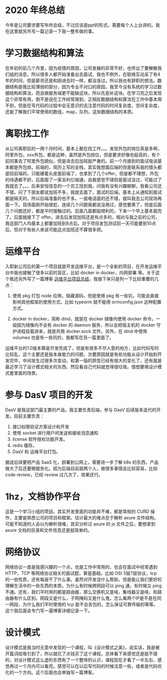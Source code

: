 # 2020 年终总结

今年是公司要求要写年终总结，不过应该是ppt的形式，需要每个人上台讲的。我在这里就另外写一篇记录一下我一整年做的事。

# 学习数据结构和算法

在年初的前几个月里，因为疫情的原因，公司发展的非常不好，也传出了要解散我们组的消息，所以很多人都开始准备出去面试，我也不例外，在联络互动呆了有4年的时间，但是薪资还是和刚进去时一样，都没涨过。所以我也有辞职的想法。数据结构是我比较薄弱的部分，因为专业不对口的原因，我至今没有系统的学习过数据结构和算法，而且做服务端更不能缺这块，所以先恶补这块。在学习完之后发现这个非常有用，倒不是说在工作经常用到，正相反数据结构和算法在工作中基本用不到，但是在写代码的过程中会无意识的去注意代码的时间复杂度，空间复杂度，还能了解我们平常使用的数组，map，队列，这些数据结构的本质。

# 离职找工作

从公司离职后的一两个月时间，基本上都在找工作。。。发现外包的岗位真是多啊，阿里外包，xxx外包，都是这种，虽然是外包岗位，但是要求好像也挺高的，有个前同事去了阿里外包貌似，但是进去后加班挺严重的。前一个月接到的面试电话基本都是外包岗，前端的，简历上写的全栈，其实我想面后端的但是联系我的猎头都是招前端的，只能硬着头皮面前端了，也拿到了几个offer，但是都不理想，外包的待遇都不好。后面面了一家吉利亿咖通，自我感觉不错但是面试没过，可能过了我就去了。。。后来安恒信息的一个员工找到我，问我有没有兴趣聊聊，我看公司还不错，问了下朋友都说加班不多，我就去面了，面试的后端，基本上从通知到面试都是隔天的，所以后端准备的也不多。一面电话面的还不错，就叫我去公司现场再面一下。现场面刚开始很尬，连续几个问题我都说没用过，感觉要黄了，但是后面几个问题还好，都是平时接触过的。后面几面都挺顺利的，下来一个早上基本面完了。后面就接下了 offer。进去后发现加班还是有点多的，相对与我之前的公司，我这部门人均基本上都要加班到8点后。对于项目发包测试前一天可能要到10点后，但对于有些人来说可能这点加班还不算很多把。

# 运维平台

入职新公司后的第一个项目就是开发运维平台，是一个全新的项目，在开发运维平台中我也接触了很多以前的盲区，比如 docker in docker，内网部署 等。关于这个我还另外写了一篇博客 [运维平台项目总结](./2020.12.08-运维平台项目总结.md)，我接下来只是列一下比较重要的几点：

1. 使用 pkg 打包 node 应用，隐藏源码，但是使用 pkg 有一些坑，可能会直接影响其他框架的使用方式，比如 typeorm 就不能用 ormconfig.json 这种配置方式。

2. docker in docker，简称 dind，就是在 docker 镜像内使用 docker 命令，一般因为镜像内不会有 docker 的 daemon 服务，所以会把宿主机的 docker 守护进程挂载进来，就是共用 docker.sock 文件。另外，在 dind 中使用 volumes 也是有一些坑的，我都写在另一篇里面了。

运维平台的1.0版本算是开发完成了，但是有很多不尽人意的地方，比如代码写的比较乱，这个主要还是我本身能力的问题，次要原因就是有些功能从设计开始到开发完毕，中间发生过很多次变动，和第一版的原型已经有很大的变化了，还有就是最近学习了设计模式相关的东西，然后看自己代码就觉得很垃圾。很想要用设计模式套里面的场景。

# 参与 DasV 项目的开发

DasV 是我这部门最主要的产品，我主要负责后端，参与 DasV 后续版本迭代的开发。目前主要负责：

1. 接口权限验证方案设计和开发
2. 使用 socket 进行用户间发送和接收消息通知
3. license 软件授权功能开发。
4. redis 缓存。
5. DasV 和 运维平台打包。

据说后续要把产品 SaaS 化，部署到公网上，需要进一步了解 k8s 的东西，产品做大了后还要微服务化。因为后端目前就两个人，做很多事情会比较容易，比如 code review，已经 review 过几次了，效果还行。

# 1hz，文档协作平台

这是一个学习小组的项目。其实开发里面的功能并不难，都是常规的 CURD 操作，主要是熟悉公司的项目和框架。估计最大的难点在于解析 axure 文件结构，可能不知道的人会以为解析很难，其实分析过 axure 的 js 文件之后，要想拿到 axure 文档的目录和文件信息还是挺简单的。

# 网络协议

网络协议一直是我感兴趣的一个点，也是工作中常用的，也会在面试中经常遇到 HTTP，TCP 等网络协议相关的面试题，算是基础。比如 OSI 5层7层协议，tcp 的一些性质，还有每层干了什么事。虽然对开发没什么帮助，但是能让我们更好的理解生活中的一些东西的本质。为什么有时候跨网段可以 ping 通，有时候又 ping 不通。还有，我们平时用的都是路由器，那么交换机又是啥，集线器又是啥，和路由器有什么区别。网段又是什么，子网掩码又是什么鬼，怎么看两个IP是不是在同一网段，为什么我们平时使用的 tcp 是不会丢包的，怎么保证可靠传输的等等。这个我后面会专门写一遍博客详细记录一下。

# 设计模式

设计模式是我当时无意中发现的一个课程，叫《设计模式之美》，说实话，我是被开篇词给吸引到了，所以就花了点钱买了这个课程，总体看下来感觉还是挺不错的，对设计模式这么虚的东西有了一个整体的认识，课程现在才看了一半左右，感觉再过一个月内可以看完。感觉可以在以后写代码的时候注意一些，或者是代码优化的一个方向。这个后面也会单独写一篇博客。